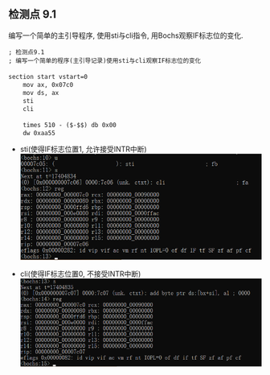 ## 检测点 9.1  

编写一个简单的主引导程序, 使用sti与cli指令, 用Bochs观察IF标志位的变化.  
```
; 检测点9.1
; 编写一个简单的程序(主引导记录)使用sti与cli观察IF标志位的变化

section start vstart=0
    mov ax, 0x07c0
    mov ds, ax
    sti
    cli

    times 510 - ($-$$) db 0x00
    dw 0xaa55
```  
- sti(使得IF标志位置1, 允许接受INTR中断)
![](./9_1_sti.png)  

- cli(使得IF标志位置0, 不接受INTR中断)
![](./9_1_cli.png)  
